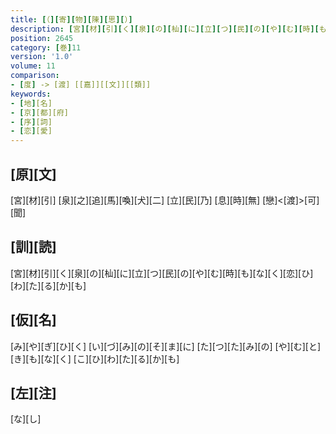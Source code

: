 ```yaml
---
title: [（][寄][物][陳][思][）]
description: [宮][材][引][く][泉][の][杣][に][立][つ][民][の][や][む][時][も][な][く][恋][ひ][わ][た][る][か][も]
position: 2645
category: [巻]11
version: '1.0'
volume: 11
comparison:
- [度] -> [渡] [[嘉]][[文]][[類]]
keywords:
- [地][名]
- [京][都][府]
- [序][詞]
- [恋][愛]
---
```


## [原][文]

[宮][材][引] [泉][之][追][馬][喚][犬][二] [立][民][乃] [息][時][無] [戀]<[渡]>[可][聞]

## [訓][読]

[宮][材][引][く][泉][の][杣][に][立][つ][民][の][や][む][時][も][な][く][恋][ひ][わ][た][る][か][も]

## [仮][名]

[み][や][ぎ][ひ][く] [い][づ][み][の][そ][ま][に] [た][つ][た][み][の] [や][む][と][き][も][な][く] [こ][ひ][わ][た][る][か][も]

## [左][注]

[な][し]
